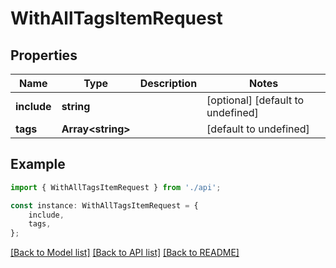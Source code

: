 # WithAllTagsItemRequest


## Properties

Name | Type | Description | Notes
------------ | ------------- | ------------- | -------------
**include** | **string** |  | [optional] [default to undefined]
**tags** | **Array&lt;string&gt;** |  | [default to undefined]

## Example

```typescript
import { WithAllTagsItemRequest } from './api';

const instance: WithAllTagsItemRequest = {
    include,
    tags,
};
```

[[Back to Model list]](../README.md#documentation-for-models) [[Back to API list]](../README.md#documentation-for-api-endpoints) [[Back to README]](../README.md)
